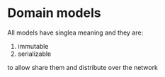 # Domain models

All models have singlea meaning and they are:
1) immutable
2) serializable

to allow share them and distribute over the network
